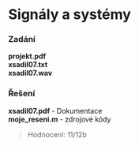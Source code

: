 # Signály a systémy
### Zadání
**projekt.pdf**  
**xsadil07.txt**  
**xsadil07.wav**  
### Řešení
**xsadil07.pdf** - Dokumentace  
**moje_reseni.m** - zdrojové kódy  
  
>Hodnocení: 11/12b
